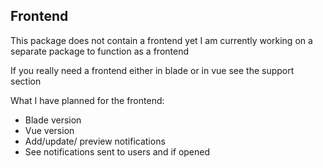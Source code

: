 ## Frontend
This package does not contain a frontend yet
I am currently working on a separate package to function as a frontend

If you really need a frontend either in blade or in vue see the support section

What I have planned for the frontend:
* Blade version
* Vue version
* Add/update/ preview notifications
* See notifications sent to users and if opened
